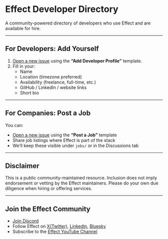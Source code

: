 # Effect Developer Directory
A community-powered directory of developers who use Effect and are available for hire.

---

## For Developers: Add Yourself

1. [Open a new issue](https://github.com/mirelaprifti/effect-developer-directory/issues/new?assignees=&labels=developer-submission&template=add-developer-profile.yml) using the **“Add Developer Profile”** template.
2. Fill in your:
   - Name
   - Location (timezone preferred)
   - Availability (freelance, full-time, etc.)
   - GitHub / LinkedIn / website links
   - Short bio

  ---

  ## For Companies: Post a Job

You can:
- [Open a new issue](https://github.com/mirelaprifti/effect-developer-directory/issues/new?template=post-a-job.yaml) using the **“Post a Job”** template
- Share job listings where Effect is part of the stack
- We’ll keep these visible under `jobs/` or in the Discussions tab

---

## Disclaimer

This is a public community-maintained resource.
Inclusion does not imply endorsement or vetting by the Effect maintainers.
Please do your own due diligence when hiring or offering services.

---

## Join the Effect Community

- [Join Discord](https://discord.gg/effect-ts)
- Follow Effect on [X(Twitter)](https://x.com/EffectTS_), [Linkedin](https://www.linkedin.com/feed/), [Bluesky](https://bsky.app/profile/effect-ts.bsky.social)
- Subscribe to the [Effect YouTube Channel](https://www.youtube.com/@effect-ts)

